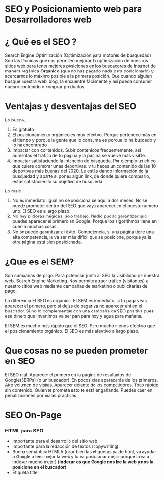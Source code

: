 
# SEO y Posicionamiento web para Desarrolladores web

# ¿ Qué es el SEO ?

Search Engine Optimización (Optimización para motores de busquedad)
Son las técnicas que nos permiten mejorar la optimización de nuestros sitios web
para tener mejores posiciones en los buscadores de Internet de manera orgánica
**Organico** (que no has pagado nada para posicionarlo)
y acercarnos lo máximo posible a la primera posición. Que cuando alguien busque
nuestra web, blog, la encuentre fácilmente y así pueda consumir nuesro contenido
o comprar productos.

# Ventajas y desventajas del SEO

Lo bueno...

1. Es gratuito
2. El posicionamiento orgánico es muy efectvo. Porque pertenece más en el tiempo y
porque la gente que lo consuma es porque lo ha buscado y lo ha encontrado.
3. Impactar con contenidos. Subir contenidos frecuentemente, así aumentas
el tráfico de tu página y la página se vuelve más visible.
4. Impactar satisfaciendo la intención de búsqueda. Por ejemplo un chico que quiere
comprar unas deportivas, y tu haces un contenido de las 10 deportivas más buenas del 2020.
Le estás dando información de la busquedad y aparte si pones algún link, de donde
quiere comprarlo, estás satisfaciendo su objetivo de busqueda.

Lo malo...

1. No es inmediato. Igual no se posiciona de aquí a dos meses.
No se puede prometer dentro del SEO que vaya aparecer en el puesto numero uno.
El SEO es a largo plazo.
2. No hay píldoras mágicas, solo trabajo. Nadie puede garantizar que puedas aparecer el primero en Google.
Porque los algorithmos tiene en cuenta muchas cosas.
3. No se puede garantizar el éxito. Competencia, si una página tiene una alta competencia, le va ser más dificil que
se posicione, porque ya la otra página está bien posicionada.

# ¿Que es el SEM?

Son campañas de pago.
Para potenciar junto al SEO la visibilidad de nuestra web.
Search Engine Marketing. Nos permite atraer tráfico (visitantes) a nuestro sitios web mediante
campañas de marketing o publicitarias de pago.

La diferencia
El SEO es orgánico.
El SEM es inmediato, si tu pagas vas aparecer el primero, pero si dejas de pagar
ya no aparecer ahí en el buscador. Si no lo complementas con una campaña de SEO positiva
pues ese dinero que invertimos va ser pan para hoy y agua para mañana.

El SEM es mucho más rápido que el SEO. Pero mucho menos efectivo que el posicionamiento orgánico.
El SEO es más afevtivo a largo plazo.

# Que cosas no se pueden prometer en SEO

El SEO real.
Aparecer el primero en la página de resultados de Google(SERPs) (o un buscador).
En pocos días aparacerás de los primeros.
Alto volumen de visitas.
Aparecer delante de los competidores.
Todo rápido sin contenido.
Quien te prometa esto te está engañando.
Puedes caer en penalizaciones por malas practicas.

# SEO On-Page

### HTML para SEO

- Importante para el desarrollo del sitio web.
- Importante para la redacción de textos (copywriting).
- Buena semántica HTML5 (usar bien las etiquetas ya de html, va ayudar a Google
a leer mejor la web y lo va posicionar mejor porque la va a indexar mucho mejor)
**(indexar es que Google nos lee la web y nos la posicione en el buscador)**
- Etiqueta title <title>
- Etiquetas <meta> -title, description, keywords y robots
- Jerarquía de < h1 > (único) < h2 >< h3...6 > (muchos)
- Párrafos <p> y listas <ul><ol>
- Negritas <strong> (sin pasarnos)
- Enlaces - Atributo nofollow en links no relevantes.
  El addschortext (texto que hay dentro de un enlace). Poner ahí una palabra clave
  Pero interesante en definirle el atributo **nofollow**, para deirle que no lo indexe.
  Por ejemplo poner un enlace de un producto de amazon que realmente no está en tu web
  y no quieres que se indexe, pues definirle el atributo nofollow.
- Enlaces - Atributo rel="canonical" para el link más relevante y tenga cierto peso
  para indexarlo.
- Enlaces con atributo title. Y en ese title poner la palabra clave del articulo al que apunta.
- Enlaces con texto relevante (titulo)
- Imágenes con atributo ALT. y tambien el titulo.
- Imágenes con nombre descriptivo y con tamaño reducido. (compressor.io o compresspng.com)
- Reduce al mínimo el código en línea y spaghetti.

### Optimización del sitio web

Mejorar la velocidad de las webs.
- Google analitycs (head) y search console configurado. Herramienta interesante para ver que cosas
está funcionando en nuestra web. Hay que registrarse y nos da un código que tenemos que poner en el head.
- URLs limpias y amigables.
- URLs cuanto más cortas y concretas. Ajustada a la palabra clave.
- Sitio web rápido (más adelante).
- Responsive web design.
- robots.txt (manual). Es un achivo que le indica a Google que queremos que indexe y que no.

        #
        # robots.txt
        #

        # First, this is the
        # robots.txt from http://www.wikipedia.org/ for "other" robots
        # Thanks Wikipedians!
        #
        # Please note: There are a lot of pages on this site, and there are
        # some misbehaved spiders out there that go _way_ too fast. If you're
        # irresponsible, your access to the site may be blocked.
        #
        #User-agent: Mediapartners-Google*
        #Disallow:

        User-agent: Orthogaffe
        Disallow: /

        # Crawlers that are kind enough to obey, but which we'd rather not have
        # unless they're feeding search engines.
        User-agent: UbiCrawler
        Disallow: /

        User-agent: DOC
        Disallow: /

        User-agent: Zao
        Disallow: /

        User-agent: gsa-crawler
        Disallow: /

        # Some bots are known to be trouble, particularly those designed to copy
        # entire sites. Please obey robots.txt.
        User-agent: sitecheck.internetseer.com
        Disallow: /

        User-agent: Zealbot
        Disallow: /

        User-agent: MSIECrawler
        Disallow: /

        User-agent: SiteSnagger
        Disallow: /

        User-agent: WebStripper
        Disallow: /

        User-agent: WebCopier
        Disallow: /

        User-agent: Fetch
        Disallow: /

        User-agent: Offline Explorer
        Disallow: /

        User-agent: Teleport
        Disallow: /

        User-agent: TeleportPro
        Disallow: /

        User-agent: WebZIP
        Disallow: /

        User-agent: linko
        Disallow: /

        User-agent: HTTrack
        Disallow: /

        User-agent: Microsoft.URL.Control
        Disallow: /

        User-agent: Xenu
        Disallow: /

        User-agent: larbin
        Disallow: /

        User-agent: libwww
        Disallow: /

        User-agent: ZyBORG
        Disallow: /

        User-agent: Download Ninja
        Disallow: /

        # Sorry, wget in its recursive mode is a frequent problem.
        # Please read the man page and use it properly; there is a
        # --wait option you can use to set the delay between hits,
        # for instance.
        #
        User-agent: wget
        Disallow: /

        #
        # The 'grub' distributed client has been *very* poorly behaved.
        #
        User-agent: grub-client
        Disallow: /

        #
        # Doesn't follow robots.txt anyway, but...
        #
        User-agent: k2spider
        Disallow: /

        #
        # Hits many times per second, not acceptable
        # http://www.nameprotect.com/botinfo.html
        User-agent: NPBot
        Disallow: /

        # A capture bot, downloads gazillions of pages with no public benefit
        # http://www.webreaper.net/
        User-agent: WebReaper
        Disallow: /

        User-agent: CNCDialer
        Disallow: /

        User-agent: Maxthon
        Disallow: /

        User-agent: MJ12bot
        Disallow: /

        User-agent: Slurp
        Disallow: /

        User-agent: Screaming Frog SEO Spider
        Disallow: /

        User-agent: *
        Allow: /.well-known/*
        Disallow: /wp-content/
        Disallow: /wp-admin/
        Disallow: /wp-includes/
        Disallow: /wpi/
        Disallow: /trackback/
        Disallow: /*/*/*/feed.xml
        Allow: /retro/*
        Disallow: /retro
        Disallow: /login.php/
        Disallow: /frontend.php/
        Disallow: /api/1.0/migration
        Disallow: /server
        Disallow: /queue
        Disallow: /mobile.php/
        Disallow: /app.php/
        Disallow: /main.php/
        Disallow: /redirect
        Disallow: /approve
        Disallow: /duplicate
        Disallow: /1018282
        Disallow: /api/
        Disallow: /c/
        Disallow: /morepostcomments
        Disallow: /offtopic
        Disallow: /p/
        Disallow: /pda
        Disallow: /tracker

        Sitemap: https://www.genbeta.com/sitemap_news.xml
        Sitemap: https://www.genbeta.com/club/sitemap.xml
        Sitemap: https://www.genbeta.com/sitemap_index.xml
        Sitemap: https://www.genbeta.com/2019/sitemap_galleries.xml
        Sitemap: https://www.genbeta.com/2018/sitemap_galleries.xml
        Sitemap: https://www.genbeta.com/2017/sitemap_galleries.xml
        Sitemap: https://www.genbeta.com/2016/sitemap_galleries.xml
        Sitemap: https://www.genbeta.com/2015/sitemap_galleries.xml

### Contenido

Palabras claves.
Búsqueda de palabras clave.
Lo importate: el contenido.
Optimizar el contenido.
Como crear contenido de calidad.

### Conseguir más trafico

### Motivos de penalización

### Cosas que perjudican al SEO







# SEO Off-Page

# Como indexar webs

# Factores extra para posicionamiento web

# SEO Práctico

# Posicionarte en los buscadores y tener + visitas
